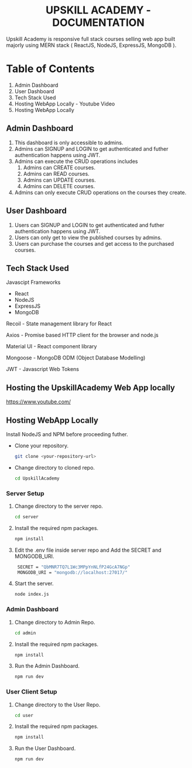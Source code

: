 <div align="center">
  <h1>UPSKILL ACADEMY - DOCUMENTATION</h1>
</div>

Upskill Academy is responsive full stack courses selling web app built majorly using MERN stack ( ReactJS, NodeJS, ExpressJS, MongoDB ).

# Table of Contents

1. Admin Dashboard
2. User Dashboard
3. Tech Stack Used
4. Hosting WebApp Locally - Youtube Video
5. Hosting WebApp Locally


## Admin Dashboard

1. This dashboard is only accessible to admins.
2. Admins can SIGNUP and LOGIN to get authenticated and futher authentication happens using JWT.
3. Admins can execute the CRUD operations includes
    1. Admins can CREATE courses.
    2. Admins can READ courses.
    3. Admins can UPDATE courses.
    4. Admins can DELETE courses.
4. Admins can only execute CRUD operations on the courses they create.

## User Dashboard

1. Users can SIGNUP and LOGIN to get authenticated and futher authentication happens using JWT.
2. Users can only get to view the published courses by admins.
3. Users can purchase the courses and get access to the purchased courses.

## Tech Stack Used

Javascipt Frameworks

- React
- NodeJS
- ExpressJS
- MongoDB

Recoil - State management library for React

Axios - Promise based HTTP client for the browser and node.js

Material UI - React component library

Mongoose -  MongoDB ODM (Object Database Modelling)

JWT - Javascript Web Tokens

## Hosting the UpskillAcademy Web App locally

https://www.youtube.com/

## Hosting WebApp Locally

Install NodeJS and NPM before proceeding futher.


- Clone your repository.
   ```sh
   git clone <your-repository-url>
   ```
- Change directory to cloned repo.
    ```sh
   cd UpskillAcademy
   ```

### Server Setup



1. Change directory to the server repo.
   ```sh
   cd server
   ```
2. Install the required npm packages.
   ```sh
   npm install
   ```
3. Edit the .env file inside server repo and Add the SECRET and MONGODB_URI.
   ```sh
    SECRET = "QbMNR7TQ7L1Wc3MPpYnNLfP24GcA7NGp"
    MONGODB_URI = "mongodb://localhost:27017/"
   ```
4. Start the server.
   ```sh
   node index.js
   ```

### Admin Dashboard

1. Change directory to Admin Repo.
   ```sh
   cd admin
   ```
2. Install the required npm packages.
   ```sh
   npm install
   ```
3. Run the Admin Dashboard.
   ```sh
   npm run dev
   ```

### User Client Setup

1. Change directory to the User Repo.
   ```sh
   cd user
   ```
2. Install the required npm packages.
   ```sh
   npm install
   ```
3. Run the User Dashboard.
   ```sh
   npm run dev
   ```